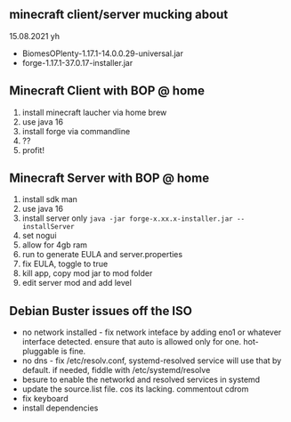 ## minecraft client/server mucking about

15.08.2021
yh

* BiomesOPlenty-1.17.1-14.0.0.29-universal.jar
* forge-1.17.1-37.0.17-installer.jar

## Minecraft Client with BOP @ home

1. install minecraft laucher via home brew 
2. use java 16
3. install forge via commandline
4. ??
5. profit! 

## Minecraft Server with BOP @ home

1. install sdk man
2. use java 16
3. install server only `java -jar forge-x.xx.x-installer.jar --installServer`
4. set nogui
5. allow for 4gb ram
6. run to generate EULA and server.properties
7. fix EULA, toggle to true
8. kill app, copy mod jar to mod folder
9. edit server mod and add level

## Debian Buster issues off the ISO

* no network installed - fix network inteface by adding eno1 or whatever interface detected. ensure that auto is allowed only for one. hot-pluggable is fine.
* no dns - fix /etc/resolv.conf, systemd-resolved service will use that by default. if needed, fiddle with /etc/systemd/resolve 
* besure to enable the networkd and resolved services in systemd
* update the source.list file. cos its lacking. commentout cdrom
* fix keyboard 
* install dependencies
